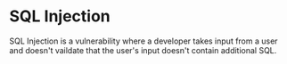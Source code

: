 # SQL Injection

SQL Injection is a vulnerability where a developer takes input from a user and doesn't vaildate that the user's input doesn't contain additional SQL.